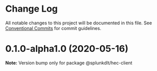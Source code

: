 # Change Log

All notable changes to this project will be documented in this file.
See [Conventional Commits](https://conventionalcommits.org) for commit guidelines.

# 0.1.0-alpha1.0 (2020-05-16)

**Note:** Version bump only for package @splunkdlt/hec-client
